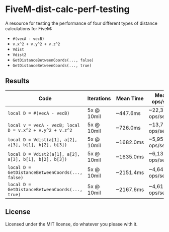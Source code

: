 # FiveM-dist-calc-perf-testing

A resource for testing the performance of four different types of distance calculations for FiveM:
- `#(vecA - vecB)`
- `v.x^2 + v.y^2 + v.z^2` 
- `Vdist`
- `Vdist2`
- `GetDistanceBetweenCoords(..., false)`
- `GetDistanceBetweenCoords(..., true)`


## Results
| **Code**                                                 | **Iterations** | **Mean Time** | **Mean ops/sec**  |
|----------------------------------------------------------|----------------|---------------|-------------------|
| `local D = #(vecA - vecB)`                               | 5x @ 10mil     | ~447.6ms      | ~22,388.4 ops/sec |
| `local v = vecA - vecB; local D = v.x^2 + v.y^2 + v.z^2` | 5x @ 10mil     | ~726.0ms      | ~13,783.8 ops/sec |
| `local D = Vdist(a[1], a[2], a[3], b[1], b[2], b[3])`    | 5x @ 10mil     | ~1682.0ms     | ~5,950.4 ops/sec  |
| `local D = Vdist2(a[1], a[2], a[3], b[1], b[2], b[3])`   | 5x @ 10mil     | ~1635.0ms     | ~6,139.4 ops/sec  |
| `local D = GetDistanceBetweenCoords(..., false)`         | 5x @ 10mil     | ~2151.4ms     | ~4,649.2 ops/sec  |
| `local D = GetDistanceBetweenCoords(..., true)`          | 5x @ 10mil     | ~2167.6ms     | ~4,615.4 ops/sec  |


## License
Licensed under the MIT license, do whatever you please with it.